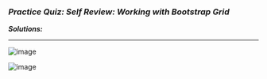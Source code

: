 ### ***Practice Quiz: Self Review: Working with Bootstrap Grid***

***Solutions:***

<hr>

![image](https://user-images.githubusercontent.com/107066424/213846906-bc267dc2-d5b2-4301-89b3-f06d95e1d1e2.png)

![image](https://user-images.githubusercontent.com/107066424/213846919-b3df8f68-f7ea-48e8-9b5c-c6cc7b519268.png)

